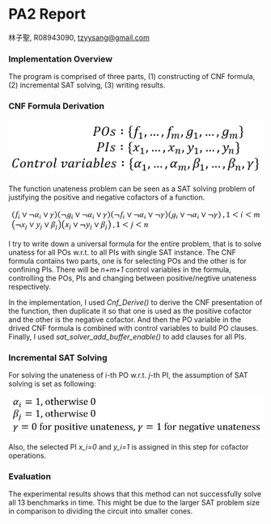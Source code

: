 
# PA2 Report

林子聖, R08943090, tzyysang@gmail.com

### Implementation Overview

The program is comprised of three parts, (1) constructing of CNF formula, (2) incremental SAT solving, (3) writing results.

### CNF Formula Derivation

![CNF](image/01.png)

The function unateness problem can be seen as a SAT solving problem of justifying the positive and negative cofactors of a function.

![CNF](image/02.png)

I try to write down a universal formula for the entire problem, that is to solve unatess for all POs w.r.t. to all PIs with single SAT instance. The CNF formula contains two parts, one is for selecting POs and the other is for confining PIs. There will be *n+m+1* control variables in the formula, controlling the POs, PIs and changing between positive/negtive unateness respectively.

In the implementation, I used *Cnf_Derive()* to derive the CNF presentation of the function, then duplicate it so that one is used as the positive cofactor and the other is the negative cofactor. And then the PO variable in the drived CNF formula is combined with control variables to build PO clauses. Finally, I used *sat_solver_add_buffer_enable()* to add clauses for all PIs.

### Incremental SAT Solving

For solving the unateness of *i*-th PO w.r.t. *j*-th PI, the assumption of SAT solving is set as following:

![CNF](image/03.png)

Also, the selected PI *x_i=0* and *y_i=1* is assigned in this step for cofactor operations.

### Evaluation

The experimental results shows that this method can not successfully solve all 13 benchmarks in time. This might be due to the larger SAT problem size in comparison to dividing the circuit into smaller cones.
